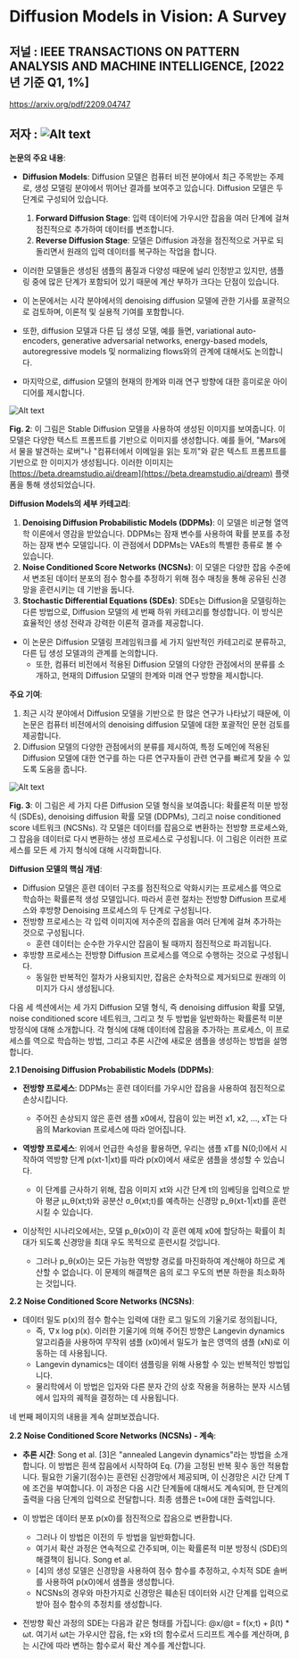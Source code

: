 # Diffusion Models in Vision: A Survey

## 저널 : IEEE TRANSACTIONS ON PATTERN ANALYSIS AND MACHINE INTELLIGENCE, [2022년 기준 Q1, 1%]

https://arxiv.org/pdf/2209.04747

## 저자 :  ![Alt text](image.png)


**논문의 주요 내용**:
- **Diffusion Models**: Diffusion 모델은 컴퓨터 비전 분야에서 최근 주목받는 주제로, 생성 모델링 분야에서 뛰어난 결과를 보여주고 있습니다. Diffusion 모델은 두 단계로 구성되어 있습니다.
  1. **Forward Diffusion Stage**: 입력 데이터에 가우시안 잡음을 여러 단계에 걸쳐 점진적으로 추가하여 데이터를 변조합니다.
  2. **Reverse Diffusion Stage**: 모델은 Diffusion 과정을 점진적으로 거꾸로 되돌리면서 원래의 입력 데이터를 복구하는 작업을 합니다.

- 이러한 모델들은 생성된 샘플의 품질과 다양성 때문에 널리 인정받고 있지만, 샘플링 중에 많은 단계가 포함되어 있기 때문에 계산 부하가 크다는 단점이 있습니다.

- 이 논문에서는 시각 분야에서의 denoising diffusion 모델에 관한 기사를 포괄적으로 검토하며, 이론적 및 실용적 기여를 포함합니다.

- 또한, diffusion 모델과 다른 딥 생성 모델, 예를 들면, variational auto-encoders, generative adversarial networks, energy-based models, autoregressive models 및 normalizing flows와의 관계에 대해서도 논의합니다.

- 마지막으로, diffusion 모델의 현재의 한계와 미래 연구 방향에 대한 흥미로운 아이디어를 제시합니다.

![Alt text](image-2.png)

**Fig. 2**: 이 그림은 Stable Diffusion 모델을 사용하여 생성된 이미지를 보여줍니다. 이 모델은 다양한 텍스트 프롬프트를 기반으로 이미지를 생성합니다. 예를 들어, "Mars에서 물을 발견하는 로버"나 "컴퓨터에서 이메일을 읽는 토끼"와 같은 텍스트 프롬프트를 기반으로 한 이미지가 생성됩니다. 이러한 이미지는 [https://beta.dreamstudio.ai/dream](https://beta.dreamstudio.ai/dream) 플랫폼을 통해 생성되었습니다.

**Diffusion Models의 세부 카테고리**:
1. **Denoising Diffusion Probabilistic Models (DDPMs)**: 이 모델은 비균형 열역학 이론에서 영감을 받았습니다. DDPMs는 잠재 변수를 사용하여 확률 분포를 추정하는 잠재 변수 모델입니다. 이 관점에서 DDPMs는 VAEs의 특별한 종류로 볼 수 있습니다.
2. **Noise Conditioned Score Networks (NCSNs)**: 이 모델은 다양한 잡음 수준에서 변조된 데이터 분포의 점수 함수를 추정하기 위해 점수 매칭을 통해 공유된 신경망을 훈련시키는 데 기반을 둡니다.
3. **Stochastic Differential Equations (SDEs)**: SDEs는 Diffusion을 모델링하는 다른 방법으로, Diffusion 모델의 세 번째 하위 카테고리를 형성합니다. 이 방식은 효율적인 생성 전략과 강력한 이론적 결과를 제공합니다.

- 이 논문은 Diffusion 모델링 프레임워크를 세 가지 일반적인 카테고리로 분류하고, 다른 딥 생성 모델과의 관계를 논의합니다. 
  - 또한, 컴퓨터 비전에서 적용된 Diffusion 모델의 다양한 관점에서의 분류를 소개하고, 현재의 Diffusion 모델의 한계와 미래 연구 방향을 제시합니다.

**주요 기여**:
1. 최근 시각 분야에서 Diffusion 모델을 기반으로 한 많은 연구가 나타났기 때문에, 이 논문은 컴퓨터 비전에서의 denoising diffusion 모델에 대한 포괄적인 문헌 검토를 제공합니다.
2. Diffusion 모델의 다양한 관점에서의 분류를 제시하여, 특정 도메인에 적용된 Diffusion 모델에 대한 연구를 하는 다른 연구자들이 관련 연구를 빠르게 찾을 수 있도록 도움을 줍니다.

![Alt text](image-3.png)

**Fig. 3**: 이 그림은 세 가지 다른 Diffusion 모델 형식을 보여줍니다: 확률론적 미분 방정식 (SDEs), denoising diffusion 확률 모델 (DDPMs), 그리고 noise conditioned score 네트워크 (NCSNs). 각 모델은 데이터를 잡음으로 변환하는 전방향 프로세스와, 그 잡음을 데이터로 다시 변환하는 생성 프로세스로 구성됩니다. 이 그림은 이러한 프로세스를 모든 세 가지 형식에 대해 시각화합니다.

**Diffusion 모델의 핵심 개념**:
- Diffusion 모델은 훈련 데이터 구조를 점진적으로 악화시키는 프로세스를 역으로 학습하는 확률론적 생성 모델입니다. 따라서 훈련 절차는 전방향 Diffusion 프로세스와 후방향 Denoising 프로세스의 두 단계로 구성됩니다.
- 전방향 프로세스는 각 입력 이미지에 저수준의 잡음을 여러 단계에 걸쳐 추가하는 것으로 구성됩니다. 
  - 훈련 데이터는 순수한 가우시안 잡음이 될 때까지 점진적으로 파괴됩니다.
- 후방향 프로세스는 전방향 Diffusion 프로세스를 역으로 수행하는 것으로 구성됩니다. 
  - 동일한 반복적인 절차가 사용되지만, 잡음은 순차적으로 제거되므로 원래의 이미지가 다시 생성됩니다.

다음 세 섹션에서는 세 가지 Diffusion 모델 형식, 즉 denoising diffusion 확률 모델, noise conditioned score 네트워크, 그리고 첫 두 방법을 일반화하는 확률론적 미분 방정식에 대해 소개합니다. 각 형식에 대해 데이터에 잡음을 추가하는 프로세스, 이 프로세스를 역으로 학습하는 방법, 그리고 추론 시간에 새로운 샘플을 생성하는 방법을 설명합니다.

**2.1 Denoising Diffusion Probabilistic Models (DDPMs)**:
- **전방향 프로세스**: DDPMs는 훈련 데이터를 가우시안 잡음을 사용하여 점진적으로 손상시킵니다.
  -  주어진 손상되지 않은 훈련 샘플 x0에서, 잡음이 있는 버전 x1, x2, ..., xT는 다음의 Markovian 프로세스에 따라 얻어집니다.


- **역방향 프로세스**: 위에서 언급한 속성을 활용하면, 우리는 샘플 xT를 N(0;I)에서 시작하여 역방향 단계 p(xt-1|xt)를 따라 p(x0)에서 새로운 샘플을 생성할 수 있습니다. 
  - 이 단계를 근사하기 위해, 잡음 이미지 xt와 시간 단계 t의 임베딩을 입력으로 받아 평균 μ_θ(xt;t)와 공분산 σ_θ(xt;t)를 예측하는 신경망 p_θ(xt-1|xt)를 훈련시킬 수 있습니다.
- 이상적인 시나리오에서는, 모델 p_θ(x0)이 각 훈련 예제 x0에 할당하는 확률이 최대가 되도록 신경망을 최대 우도 목적으로 훈련시킬 것입니다. 
  - 그러나 p_θ(x0)는 모든 가능한 역방향 경로를 마진화하여 계산해야 하므로 계산할 수 없습니다. 이 문제의 해결책은 음의 로그 우도의 변분 하한을 최소화하는 것입니다.

**2.2 Noise Conditioned Score Networks (NCSNs)**:
- 데이터 밀도 p(x)의 점수 함수는 입력에 대한 로그 밀도의 기울기로 정의됩니다, 
  - 즉, ∇x log p(x). 이러한 기울기에 의해 주어진 방향은 Langevin dynamics 알고리즘을 사용하여 무작위 샘플 (x0)에서 밀도가 높은 영역의 샘플 (xN)로 이동하는 데 사용됩니다. 
  - Langevin dynamics는 데이터 샘플링을 위해 사용할 수 있는 반복적인 방법입니다. 
  - 물리학에서 이 방법은 입자와 다른 분자 간의 상호 작용을 허용하는 분자 시스템에서 입자의 궤적을 결정하는 데 사용됩니다.

네 번째 페이지의 내용을 계속 살펴보겠습니다.

**2.2 Noise Conditioned Score Networks (NCSNs) - 계속**:
- **추론 시간**: Song et al. [3]은 "annealed Langevin dynamics"라는 방법을 소개합니다. 이 방법은 흰색 잡음에서 시작하여 Eq. (7)을 고정된 반복 횟수 동안 적용합니다. 필요한 기울기(점수)는 훈련된 신경망에서 제공되며, 이 신경망은 시간 단계 T에 조건을 부여합니다. 이 과정은 다음 시간 단계들에 대해서도 계속되며, 한 단계의 출력을 다음 단계의 입력으로 전달합니다. 최종 샘플은 t=0에 대한 출력입니다.

- 이 방법은 데이터 분포 p(x0)를 점진적으로 잡음으로 변환합니다. 
  - 그러나 이 방법은 이전의 두 방법을 일반화합니다. 
  - 여기서 확산 과정은 연속적으로 간주되며, 이는 확률론적 미분 방정식 (SDE)의 해결책이 됩니다. Song et al. 
  - [4]의 생성 모델은 신경망을 사용하여 점수 함수를 추정하고, 수치적 SDE 솔버를 사용하여 p(x0)에서 샘플을 생성합니다.
  -  NCSNs의 경우와 마찬가지로 신경망은 훼손된 데이터와 시간 단계를 입력으로 받아 점수 함수의 추정치를 생성합니다.
- 전방향 확산 과정의 SDE는 다음과 같은 형태를 가집니다: @x/@t = f(x;t) + β(t) * ωt. 여기서 ωt는 가우시안 잡음, f는 x와 t의 함수로서 드리프트 계수를 계산하며, β는 시간에 따라 변하는 함수로서 확산 계수를 계산합니다.

